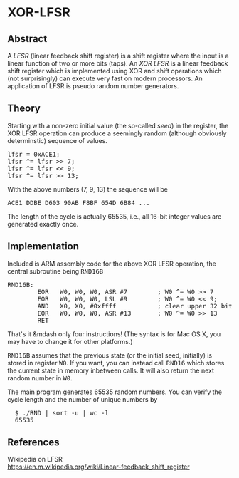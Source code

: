 # XOR-LFSR
## Abstract
<p>
  A <i>LFSR</i> (linear feedback shift register) is a shift register
  where the input is a linear function of two or more bits (taps).
  An <i>XOR LFSR</i> is a linear feedback shift register which
  is implemented using XOR and shift operations which (not surprisingly)
  can execute very fast on modern processors.
  An application of LFSR is pseudo random number generators.
</p>

## Theory
<p>
  Starting with a non-zero initial value (the so-called <i>seed</i>)
  in the register, the XOR LFSR operation can produce a seemingly
  random (although obviously determinstic) sequence of values.
</p>
<pre>
lfsr = 0xACE1;
lfsr ^= lfsr >> 7;
lfsr ^= lfsr << 9;
lfsr ^= lfsr >> 13;
</pre>
<p>
  With the above numbers (7, 9, 13) the sequence will be
</p>
<pre>
ACE1 DDBE D603 90AB F8BF 654D 6B84 ...
</pre>
<p>
  The length of the cycle is actually 65535, i.e., all 16-bit integer values
  are generated exactly once.
</p>

## Implementation
<p>
  Included is ARM assembly code for the above XOR LFSR operation, the
  central subroutine being <tt>RND16B</tt>
</p>
<pre>
RND16B:
        EOR   W0, W0, W0, ASR #7        ; W0 ^= W0 >> 7
        EOR   W0, W0, W0, LSL #9        ; W0 ^= W0 << 9;
        AND   X0, X0, #0xffff           ; clear upper 32 bits
        EOR   W0, W0, W0, ASR #13       ; W0 ^= W0 >> 13
        RET
</pre>
<p>
  That's it &mdash only four instructions!
  (The syntax is for Mac OS X, you may have to change it for other platforms.)
</p>
<p>
  <tt>RND16B</tt> assumes that the previous state (or the initial seed, initially)
  is stored in register <tt>W0</tt>.
  If you want, you can instead call <tt>RND16</tt> which stores the current
  state in memory inbetween calls.  It will also return the next random number
  in <tt>W0</tt>.
</p>
<p>
  The main program generates 65535 random numbers. You can verify the cycle length
  and the number of unique numbers by
</p>
<pre>
  $ ./RND | sort -u | wc -l
  65535
</pre>

## References

Wikipedia on LFSR
<br>
https://en.m.wikipedia.org/wiki/Linear-feedback_shift_register
